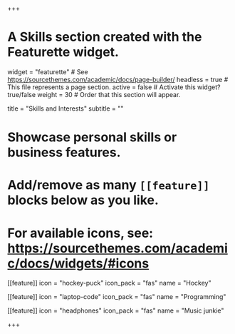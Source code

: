 +++
# A Skills section created with the Featurette widget.
widget = "featurette"  # See https://sourcethemes.com/academic/docs/page-builder/
headless = true  # This file represents a page section.
active = false  # Activate this widget? true/false
weight = 30  # Order that this section will appear.

title = "Skills and Interests"
subtitle = ""

# Showcase personal skills or business features.
#
# Add/remove as many `[[feature]]` blocks below as you like.
#
# For available icons, see: https://sourcethemes.com/academic/docs/widgets/#icons

[[feature]]
  icon = "hockey-puck"
  icon_pack = "fas"
  name = "Hockey"

[[feature]]
  icon = "laptop-code"
  icon_pack = "fas"
  name = "Programming"

[[feature]]
  icon = "headphones"
  icon_pack = "fas"
  name = "Music junkie"


+++
